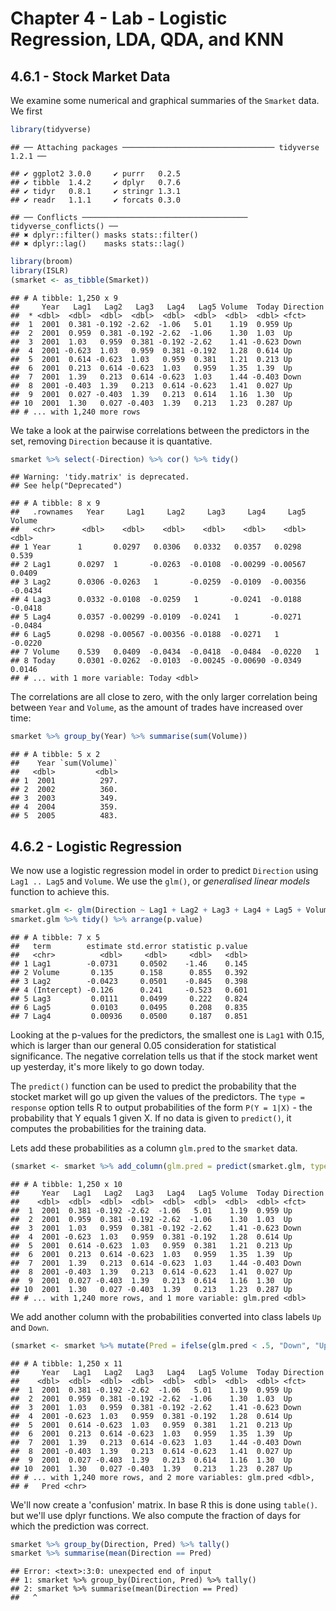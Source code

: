 # Chapter 4 - Lab - Logistic Regression, LDA, QDA, and KNN

## 4.6.1 - Stock Market Data

We examine some numerical and graphical summaries of the `Smarket` data. We first   


```r
library(tidyverse)
```

```
## ── Attaching packages ────────────────────────────────── tidyverse 1.2.1 ──
```

```
## ✔ ggplot2 3.0.0     ✔ purrr   0.2.5
## ✔ tibble  1.4.2     ✔ dplyr   0.7.6
## ✔ tidyr   0.8.1     ✔ stringr 1.3.1
## ✔ readr   1.1.1     ✔ forcats 0.3.0
```

```
## ── Conflicts ───────────────────────────────────── tidyverse_conflicts() ──
## ✖ dplyr::filter() masks stats::filter()
## ✖ dplyr::lag()    masks stats::lag()
```

```r
library(broom)
library(ISLR)
(smarket <- as_tibble(Smarket))
```

```
## # A tibble: 1,250 x 9
##     Year   Lag1   Lag2   Lag3   Lag4   Lag5 Volume  Today Direction
##  * <dbl>  <dbl>  <dbl>  <dbl>  <dbl>  <dbl>  <dbl>  <dbl> <fct>    
##  1  2001  0.381 -0.192 -2.62  -1.06   5.01    1.19  0.959 Up       
##  2  2001  0.959  0.381 -0.192 -2.62  -1.06    1.30  1.03  Up       
##  3  2001  1.03   0.959  0.381 -0.192 -2.62    1.41 -0.623 Down     
##  4  2001 -0.623  1.03   0.959  0.381 -0.192   1.28  0.614 Up       
##  5  2001  0.614 -0.623  1.03   0.959  0.381   1.21  0.213 Up       
##  6  2001  0.213  0.614 -0.623  1.03   0.959   1.35  1.39  Up       
##  7  2001  1.39   0.213  0.614 -0.623  1.03    1.44 -0.403 Down     
##  8  2001 -0.403  1.39   0.213  0.614 -0.623   1.41  0.027 Up       
##  9  2001  0.027 -0.403  1.39   0.213  0.614   1.16  1.30  Up       
## 10  2001  1.30   0.027 -0.403  1.39   0.213   1.23  0.287 Up       
## # ... with 1,240 more rows
```

We take a look at the pairwise correlations between the predictors in the set, removing `Direction` because it is quantative.

```r
smarket %>% select(-Direction) %>% cor() %>% tidy()
```

```
## Warning: 'tidy.matrix' is deprecated.
## See help("Deprecated")
```

```
## # A tibble: 8 x 9
##   .rownames   Year     Lag1     Lag2     Lag3     Lag4     Lag5  Volume
##   <chr>      <dbl>    <dbl>    <dbl>    <dbl>    <dbl>    <dbl>   <dbl>
## 1 Year      1       0.0297   0.0306   0.0332   0.0357   0.0298   0.539 
## 2 Lag1      0.0297  1       -0.0263  -0.0108  -0.00299 -0.00567  0.0409
## 3 Lag2      0.0306 -0.0263   1       -0.0259  -0.0109  -0.00356 -0.0434
## 4 Lag3      0.0332 -0.0108  -0.0259   1       -0.0241  -0.0188  -0.0418
## 5 Lag4      0.0357 -0.00299 -0.0109  -0.0241   1       -0.0271  -0.0484
## 6 Lag5      0.0298 -0.00567 -0.00356 -0.0188  -0.0271   1       -0.0220
## 7 Volume    0.539   0.0409  -0.0434  -0.0418  -0.0484  -0.0220   1     
## 8 Today     0.0301 -0.0262  -0.0103  -0.00245 -0.00690 -0.0349   0.0146
## # ... with 1 more variable: Today <dbl>
```

The correlations are all close to zero, with the only larger correlation being between `Year` and `Volume`, as the amount of trades have increased over time:

```r
smarket %>% group_by(Year) %>% summarise(sum(Volume))
```

```
## # A tibble: 5 x 2
##    Year `sum(Volume)`
##   <dbl>         <dbl>
## 1  2001          297.
## 2  2002          360.
## 3  2003          349.
## 4  2004          359.
## 5  2005          483.
```

## 4.6.2 - Logistic Regression

We now use a logistic regression model in order to predict `Direction` using `Lag1 .. Lag5` and `Volume`. We use the `glm()`, or *generalised linear models* function to achieve this.


```r
smarket.glm <- glm(Direction ~ Lag1 + Lag2 + Lag3 + Lag4 + Lag5 + Volume, smarket, family = binomial)
smarket.glm %>% tidy() %>% arrange(p.value)
```

```
## # A tibble: 7 x 5
##   term        estimate std.error statistic p.value
##   <chr>          <dbl>     <dbl>     <dbl>   <dbl>
## 1 Lag1        -0.0731     0.0502    -1.46    0.145
## 2 Volume       0.135      0.158      0.855   0.392
## 3 Lag2        -0.0423     0.0501    -0.845   0.398
## 4 (Intercept) -0.126      0.241     -0.523   0.601
## 5 Lag3         0.0111     0.0499     0.222   0.824
## 6 Lag5         0.0103     0.0495     0.208   0.835
## 7 Lag4         0.00936    0.0500     0.187   0.851
```

Looking at the p-values for the predictors, the smallest one is `Lag1` with 0.15, which is larger than our general 0.05 consideration for statistical significance. The negative correlation tells us that if the stock market went up yesterday, it's more likely to go down today.

The `predict()` function can be used to predict the probability that the stocket market will go up given the values of the predictors. The `type = response` option tells R to output probabilities of the form `P(Y = 1|X)` - the probability that Y equals 1 given X. If no data is given to `predict()`, it computes the probabilities for the training data.

Lets add these probabilities as a column `glm.pred` to the `smarket` data.


```r
(smarket <- smarket %>% add_column(glm.pred = predict(smarket.glm, type = "response")))
```

```
## # A tibble: 1,250 x 10
##     Year   Lag1   Lag2   Lag3   Lag4   Lag5 Volume  Today Direction
##    <dbl>  <dbl>  <dbl>  <dbl>  <dbl>  <dbl>  <dbl>  <dbl> <fct>    
##  1  2001  0.381 -0.192 -2.62  -1.06   5.01    1.19  0.959 Up       
##  2  2001  0.959  0.381 -0.192 -2.62  -1.06    1.30  1.03  Up       
##  3  2001  1.03   0.959  0.381 -0.192 -2.62    1.41 -0.623 Down     
##  4  2001 -0.623  1.03   0.959  0.381 -0.192   1.28  0.614 Up       
##  5  2001  0.614 -0.623  1.03   0.959  0.381   1.21  0.213 Up       
##  6  2001  0.213  0.614 -0.623  1.03   0.959   1.35  1.39  Up       
##  7  2001  1.39   0.213  0.614 -0.623  1.03    1.44 -0.403 Down     
##  8  2001 -0.403  1.39   0.213  0.614 -0.623   1.41  0.027 Up       
##  9  2001  0.027 -0.403  1.39   0.213  0.614   1.16  1.30  Up       
## 10  2001  1.30   0.027 -0.403  1.39   0.213   1.23  0.287 Up       
## # ... with 1,240 more rows, and 1 more variable: glm.pred <dbl>
```

We add another column with the probabilities converted into class labels `Up` and `Down`.


```r
(smarket <- smarket %>% mutate(Pred = ifelse(glm.pred < .5, "Down", "Up")))
```

```
## # A tibble: 1,250 x 11
##     Year   Lag1   Lag2   Lag3   Lag4   Lag5 Volume  Today Direction
##    <dbl>  <dbl>  <dbl>  <dbl>  <dbl>  <dbl>  <dbl>  <dbl> <fct>    
##  1  2001  0.381 -0.192 -2.62  -1.06   5.01    1.19  0.959 Up       
##  2  2001  0.959  0.381 -0.192 -2.62  -1.06    1.30  1.03  Up       
##  3  2001  1.03   0.959  0.381 -0.192 -2.62    1.41 -0.623 Down     
##  4  2001 -0.623  1.03   0.959  0.381 -0.192   1.28  0.614 Up       
##  5  2001  0.614 -0.623  1.03   0.959  0.381   1.21  0.213 Up       
##  6  2001  0.213  0.614 -0.623  1.03   0.959   1.35  1.39  Up       
##  7  2001  1.39   0.213  0.614 -0.623  1.03    1.44 -0.403 Down     
##  8  2001 -0.403  1.39   0.213  0.614 -0.623   1.41  0.027 Up       
##  9  2001  0.027 -0.403  1.39   0.213  0.614   1.16  1.30  Up       
## 10  2001  1.30   0.027 -0.403  1.39   0.213   1.23  0.287 Up       
## # ... with 1,240 more rows, and 2 more variables: glm.pred <dbl>,
## #   Pred <chr>
```

We'll now create a 'confusion' matrix. In base R this is done using `table()`. but we'll use dplyr functions. We also compute the fraction of days for which the prediction was correct.

```r
smarket %>% group_by(Direction, Pred) %>% tally()
smarket %>% summarise(mean(Direction == Pred)
```

```
## Error: <text>:3:0: unexpected end of input
## 1: smarket %>% group_by(Direction, Pred) %>% tally()
## 2: smarket %>% summarise(mean(Direction == Pred)
##   ^
```
